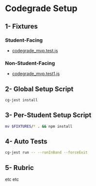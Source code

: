 # Codegrade Setup

## 1- Fixtures

### Student-Facing

- [codegrade_mvp.test.js](./codegrade_mvp.test.js)

### Non-Student-Facing

- [codegrade_mvp.test1.js](./codegrade_mvp1.test.js)

## 2- Global Setup Script

```bash
cg-jest install
```

## 3- Per-Student Setup Script

```bash
mv $FIXTURES/* . && npm install
```

## 4- Auto Tests

```bash
cg-jest run -- --runInBand --forceExit
```

## 5- Rubric

etc etc
